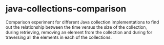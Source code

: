 # java-collections-comparison
Comparison experiment for different Java collection implementations to find out the relationship between the time versus the size of the collection, during retrieving, removing an element from the collection and during for traversing all the elements in each of the collections.
